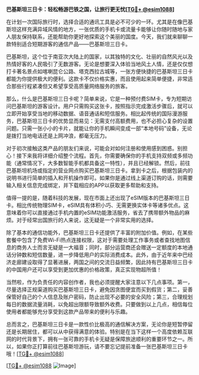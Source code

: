 **巴基斯坦三日卡：轻松畅游巴铁之国，让旅行更无忧[[TG💪+ @esim1088](https://t.me/s/esim1088)]**

在计划一次国际旅行时，选择合适的通讯工具是必不可少的一环。尤其是在像巴基斯坦这样充满异域风情的地方，一张优质的手机卡或流量卡能够让你随时随地与家人朋友保持联系，还能帮助你更好地探索这个美丽的国度。今天，我们就来聊聊一款特别适合短期游客的通信产品——巴基斯坦三日卡。

巴基斯坦，这个位于南亚次大陆上的国家，以其独特的文化、壮丽的自然风光以及热情好客的人民吸引了无数游客。无论是想要深入体验当地风土人情，还是仅仅想打卡著名景点如喀喇昆仑公路、塔克西拉古城等，一张方便快捷的巴基斯坦三日卡都能为你提供极大的便利。这款卡不仅价格实惠，而且使用起来简单便捷，非常适合那些行程紧凑但又希望享受高质量网络服务的旅客。

那么，什么是巴基斯坦三日卡呢？简单来说，它是一种预付费SIM卡，专为短期访问巴基斯坦的游客设计。用户只需购买这张卡，按照指示完成激活步骤后，就可以立即开始享受当地的移动数据、语音通话和短信服务。相比起传统的国际漫游服务，巴基斯坦三日卡的优势显而易见：无需支付高额费用，也不必担心复杂的设置问题。只需一张小小的卡片，就能让你的手机瞬间变成一部“本地号码”设备，无论是拨打当地电话还是上网冲浪，都毫无压力。

对于初次接触这类产品的朋友们来说，可能会对如何注册和使用感到困惑。别担心！接下来我将详细介绍整个流程。首先，你需要确保你的手机支持双频或多频功能（通常情况下，大多数智能手机都具备这一特性），并且已经解锁。然后，前往巴基斯坦机场或指定的营业网点购买巴基斯坦三日卡。拿到卡之后，根据包装内的说明书进行简单的插入和开机操作即可。如果你是通过线上渠道订购的话，则需要输入相关信息完成绑定，并下载相应的APP以获取更多帮助和支持。

值得一提的是，随着科技的发展，现在市面上还出现了eSIM版本的巴基斯坦三日卡。相比传统物理SIM卡，eSIM具有体积小巧、无需更换实体卡等诸多优点。这意味着你可以直接通过手机内置的eSIM功能激活服务，省去了携带额外物品的麻烦。对于经常出国旅行的人来说，这无疑是一个非常实用的选择。

除了基本的通信功能外，巴基斯坦三日卡还提供了丰富的附加价值。例如，在某些套餐中包含了免费Wi-Fi热点连接权限，这对于需要处理工作事务或者查找地图信息的商务人士而言无疑是一大福音；同时，部分运营商还会赠送一定额度的本地通话分钟数和短信数量，进一步降低用户的实际消费成本。此外，由于近年来中巴经济走廊建设取得了显著进展，两国之间的交流日益频繁，因此持有巴基斯坦三日卡的中国用户还可以享受到更加优惠的价格政策，真正实现物超所值！

当然啦，作为负责任的内容创作者，我也必须提醒大家注意以下几点事项。第一，尽量选择正规渠道购买巴基斯坦三日卡，避免因贪图便宜而买到假货；第二，妥善保管好自己的个人信息及账户密码，防止出现不必要的安全风险；第三，合理规划每日的数据流量消耗，以免超出限额导致额外收费。只要做到以上几点，相信每位使用者都能够充分享受到这款产品带来的便利与乐趣。

总而言之，巴基斯坦三日卡是一款性价比极高的通信解决方案，无论你是短暂停留还是长期居住，都可以从中获得满意的体验。特别是在当下这样一个高度依赖互联网的时代背景下，拥有一张可靠的手机卡无疑是保障旅途顺利的重要环节之一。所以，如果你正打算前往巴基斯坦游玩，请不要忘记提前准备一张巴基斯坦三日卡哦！[[TG💪+ @esim1088](https://t.me/s/esim1088)] 

[[TG💪+ @esim1088](https://t.me/s/esim1088) ![Image](https://i.postimg.cc/4NQfJmqS/Snipaste-2025-05-13-00-14-12.png)]